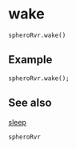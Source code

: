 # wake

```sig
spheroRvr.wake()
```

## Example

```blocks
spheroRvr.wake();
```

## See also

[sleep](/reference/spheroRvr/sleep.md)

```package
spheroRvr
```
